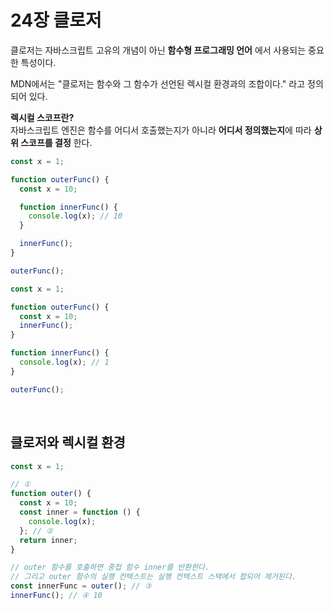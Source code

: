 # 24장 클로저

클로저는 자바스크립트 고유의 개념이 아닌 **함수형 프로그래밍 언어** 에서 사용되는 중요한 특성이다.

MDN에서는 "클로저는 함수와 그 함수가 선언된 렉시컬 환경과의 조합이다." 라고 정의되어 있다.

**렉시컬 스코프란?**
<br/>
자바스크립트 엔진은 함수를 어디서 호출했는지가 아니라 **어디서 정의했는지**에 따라 **상위 스코프를 결정** 한다.

```javascript
const x = 1;

function outerFunc() {
  const x = 10;

  function innerFunc() {
    console.log(x); // 10
  }

  innerFunc();
}

outerFunc();
```

```javascript
const x = 1;

function outerFunc() {
  const x = 10;
  innerFunc();
}

function innerFunc() {
  console.log(x); // 1
}

outerFunc();
```

<br/>

## 클로저와 렉시컬 환경

```javascript
const x = 1;

// ①
function outer() {
  const x = 10;
  const inner = function () {
    console.log(x);
  }; // ②
  return inner;
}

// outer 함수를 호출하면 중첩 함수 inner를 반환한다.
// 그리고 outer 함수의 실행 컨텍스트는 실행 컨텍스트 스택에서 팝되어 제거된다.
const innerFunc = outer(); // ③
innerFunc(); // ④ 10
```
